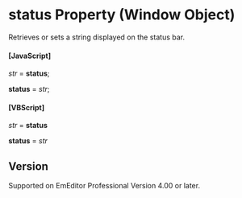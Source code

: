 # status Property (Window Object)

Retrieves or sets a string displayed on the status bar.

#### \[JavaScript\]

_str_ = **status**;

**status** = _str_;

#### \[VBScript\]

_str_ = **status**

**status** = _str_

## Version

Supported on EmEditor Professional Version 4.00 or later.